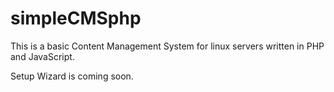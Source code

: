 # simpleCMSphp
This is a basic Content Management System for linux servers written in PHP and JavaScript.

Setup Wizard is coming soon.

